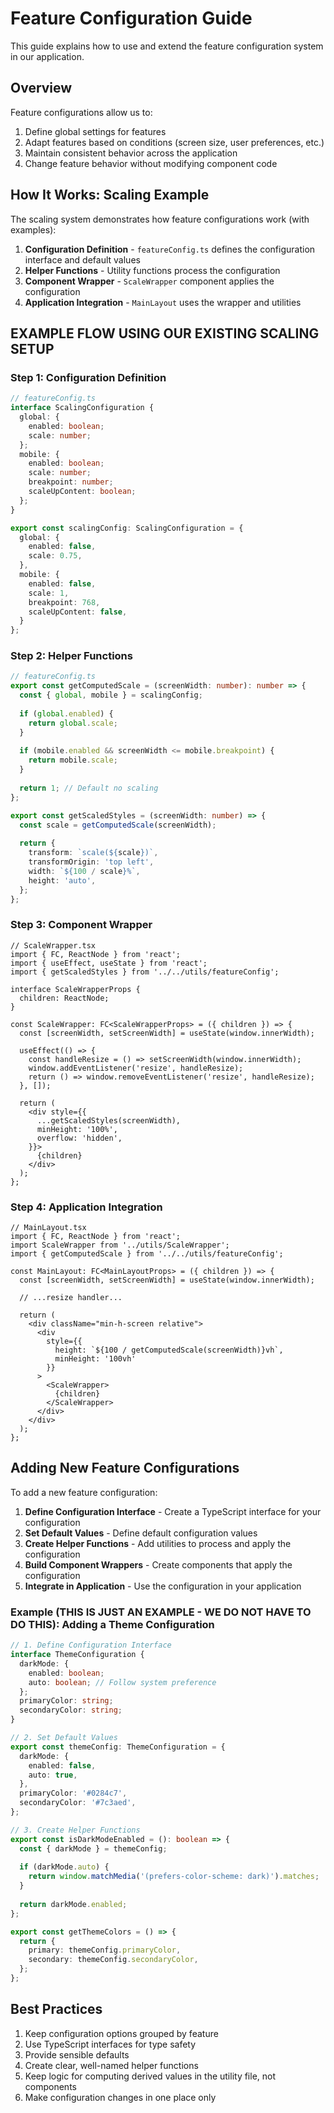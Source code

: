 # Feature Configuration Guide

This guide explains how to use and extend the feature configuration system in our application.

## Overview

Feature configurations allow us to:

1. Define global settings for features
2. Adapt features based on conditions (screen size, user preferences, etc.)
3. Maintain consistent behavior across the application
4. Change feature behavior without modifying component code

## How It Works: Scaling Example

The scaling system demonstrates how feature configurations work (with examples):

1. **Configuration Definition** - `featureConfig.ts` defines the configuration interface and default values
2. **Helper Functions** - Utility functions process the configuration
3. **Component Wrapper** - `ScaleWrapper` component applies the configuration
4. **Application Integration** - `MainLayout` uses the wrapper and utilities

## EXAMPLE FLOW USING OUR EXISTING SCALING SETUP
### Step 1: Configuration Definition

```typescript
// featureConfig.ts
interface ScalingConfiguration {
  global: {
    enabled: boolean;
    scale: number;
  };
  mobile: {
    enabled: boolean;
    scale: number;
    breakpoint: number;
    scaleUpContent: boolean;
  };
}

export const scalingConfig: ScalingConfiguration = {
  global: {
    enabled: false,
    scale: 0.75,
  },
  mobile: {
    enabled: false,
    scale: 1,
    breakpoint: 768,
    scaleUpContent: false,
  }
};
```

### Step 2: Helper Functions

```typescript
// featureConfig.ts
export const getComputedScale = (screenWidth: number): number => {
  const { global, mobile } = scalingConfig;
  
  if (global.enabled) {
    return global.scale;
  }
  
  if (mobile.enabled && screenWidth <= mobile.breakpoint) {
    return mobile.scale;
  }
  
  return 1; // Default no scaling
};

export const getScaledStyles = (screenWidth: number) => {
  const scale = getComputedScale(screenWidth);
  
  return {
    transform: `scale(${scale})`,
    transformOrigin: 'top left',
    width: `${100 / scale}%`,
    height: 'auto',
  };
};
```

### Step 3: Component Wrapper

```tsx
// ScaleWrapper.tsx
import { FC, ReactNode } from 'react';
import { useEffect, useState } from 'react';
import { getScaledStyles } from '../../utils/featureConfig';

interface ScaleWrapperProps {
  children: ReactNode;
}

const ScaleWrapper: FC<ScaleWrapperProps> = ({ children }) => {
  const [screenWidth, setScreenWidth] = useState(window.innerWidth);
  
  useEffect(() => {
    const handleResize = () => setScreenWidth(window.innerWidth);
    window.addEventListener('resize', handleResize);
    return () => window.removeEventListener('resize', handleResize);
  }, []);

  return (
    <div style={{
      ...getScaledStyles(screenWidth),
      minHeight: '100%',
      overflow: 'hidden',
    }}>
      {children}
    </div>
  );
};
```

### Step 4: Application Integration

```tsx
// MainLayout.tsx
import { FC, ReactNode } from 'react';
import ScaleWrapper from '../utils/ScaleWrapper';
import { getComputedScale } from '../../utils/featureConfig';

const MainLayout: FC<MainLayoutProps> = ({ children }) => {
  const [screenWidth, setScreenWidth] = useState(window.innerWidth);
  
  // ...resize handler...

  return (
    <div className="min-h-screen relative">
      <div 
        style={{ 
          height: `${100 / getComputedScale(screenWidth)}vh`,
          minHeight: '100vh'
        }}
      >
        <ScaleWrapper>
          {children}
        </ScaleWrapper>
      </div>
    </div>
  );
};
```

## Adding New Feature Configurations

To add a new feature configuration:

1. **Define Configuration Interface** - Create a TypeScript interface for your configuration
2. **Set Default Values** - Define default configuration values
3. **Create Helper Functions** - Add utilities to process and apply the configuration
4. **Build Component Wrappers** - Create components that apply the configuration
5. **Integrate in Application** - Use the configuration in your application

### Example (THIS IS JUST AN EXAMPLE - WE DO NOT HAVE TO DO THIS): Adding a Theme Configuration

```typescript
// 1. Define Configuration Interface
interface ThemeConfiguration {
  darkMode: {
    enabled: boolean;
    auto: boolean; // Follow system preference
  };
  primaryColor: string;
  secondaryColor: string;
}

// 2. Set Default Values
export const themeConfig: ThemeConfiguration = {
  darkMode: {
    enabled: false,
    auto: true,
  },
  primaryColor: '#0284c7',
  secondaryColor: '#7c3aed',
};

// 3. Create Helper Functions
export const isDarkModeEnabled = (): boolean => {
  const { darkMode } = themeConfig;
  
  if (darkMode.auto) {
    return window.matchMedia('(prefers-color-scheme: dark)').matches;
  }
  
  return darkMode.enabled;
};

export const getThemeColors = () => {
  return {
    primary: themeConfig.primaryColor,
    secondary: themeConfig.secondaryColor,
  };
};
```

## Best Practices

1. Keep configuration options grouped by feature
2. Use TypeScript interfaces for type safety
3. Provide sensible defaults
4. Create clear, well-named helper functions
5. Keep logic for computing derived values in the utility file, not components
6. Make configuration changes in one place only 